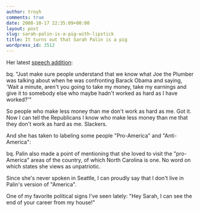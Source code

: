 ```yaml
---
author: troyh
comments: true
date: 2008-10-17 22:35:09+00:00
layout: post
slug: sarah-palin-is-a-pig-with-lipstick
title: It turns out that Sarah Palin is a pig
wordpress_id: 3512
---
```


Her latest [speech addition](http://voices.washingtonpost.com/the-trail/2008/10/17/to_avoid_being_depressed_palin.html):

bq. "Just make sure people understand that we know what Joe the Plumber was talking about when he was confronting Barack Obama and saying, 'Wait a minute, aren't you going to take my money, take my earnings and give it to somebody else who maybe hadn't worked as hard as I have worked?'"

So people who make less money than me don't work as hard as me. Got it. Now I can tell the Republicans I know who make less money than me that they don't work as hard as me. Slackers.

And she has taken to labeling some people "Pro-America" and "Anti-America":

bq. Palin also made a point of mentioning that she loved to visit the "pro-America" areas of the country, of which North Carolina is one. No word on which states she views as unpatriotic.

Since she's never spoken in Seattle, I can proudly say that I don't live in Palin's version of "America".

One of my favorite political signs I've seen lately: "Hey Sarah, I can see the end of your career from my house!"
